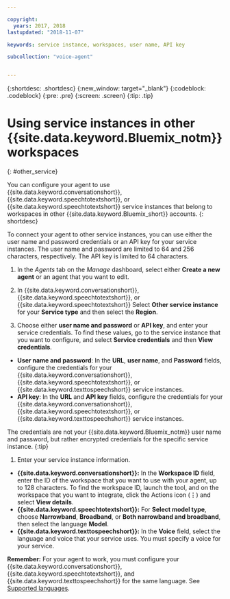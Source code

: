 ```yaml
---

copyright:
  years: 2017, 2018
lastupdated: "2018-11-07"

keywords: service instance, workspaces, user name, API key

subcollection: "voice-agent"


---
```


{:shortdesc: .shortdesc}
{:new_window: target="_blank"}
{:codeblock: .codeblock}
{:pre: .pre}
{:screen: .screen}
{:tip: .tip}


# Using service instances in other {{site.data.keyword.Bluemix_notm}} workspaces
{: #other_service}

You can configure your agent to use {{site.data.keyword.conversationshort}}, {{site.data.keyword.speechtotextshort}}, or {{site.data.keyword.speechtotextshort}} service instances that belong to workspaces in other {{site.data.keyword.Bluemix_short}} accounts.
{: shortdesc}

To connect your agent to other service instances, you can use either the user name and password credentials or an API key for your service instances. The user name and password are limited to 64 and 256 characters, respectively. The API key is limited to 64 characters.

1. In the _Agents_ tab on the _Manage_ dashboard, select either **Create a new agent** or an agent that you want to edit.

1. In  {{site.data.keyword.conversationshort}}, {{site.data.keyword.speechtotextshort}}, or {{site.data.keyword.speechtotextshort}} Select **Other service instance** for your **Service type** and then select the **Region**.

1. Choose either **user name and password** or **API key**, and enter your service credentials.
  To find these values, go to the service instance that you want to configure, and select **Service credentials** and then **View credentials**.

  * **User name and password**: In the **URL**, **user name**, and **Password** fields, configure the credentials for your {{site.data.keyword.conversationshort}}, {{site.data.keyword.speechtotextshort}}, or {{site.data.keyword.texttospeechshort}} service instances.
  * **API key**: In the **URL** and **API key** fields, configure the credentials for your {{site.data.keyword.conversationshort}}, {{site.data.keyword.speechtotextshort}}, or {{site.data.keyword.texttospeechshort}} service instances.

  The credentials are not your {{site.data.keyword.Bluemix_notm}} user name and password, but rather encrypted credentials for the specific service instance.
  {:tip}

1. Enter your service instance information.

  * **{{site.data.keyword.conversationshort}}:** In the **Workspace ID** field, enter the ID of the workspace that you want to use with your agent, up to 128 characters. To find the workspace ID, launch the tool, and on the workspace that you want to integrate, click the Actions icon (**&vellip;**) and select **View details**.
  * **{{site.data.keyword.speechtotextshort}}:** For **Select model type**, choose **Narrowband**, **Broadband**, or **Both narrowband and broadband**, then select the language **Model**.
  * **{{site.data.keyword.texttospeechshort}}:** In the **Voice** field, select the language and voice that your service uses. You must specify a voice for your service.

**Remember:** For your agent to work, you must configure your {{site.data.keyword.conversationshort}}, {{site.data.keyword.speechtotextshort}}, and {{site.data.keyword.texttospeechshort}} for the same language. See [Supported languages](/docs/services/voice-agent?topic=voice-agent-about#supported-languages).
